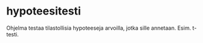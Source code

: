 # hypoteesitesti
Ohjelma testaa tilastollisia hypoteeseja arvoilla, jotka sille annetaan.
Esim. t-testi.